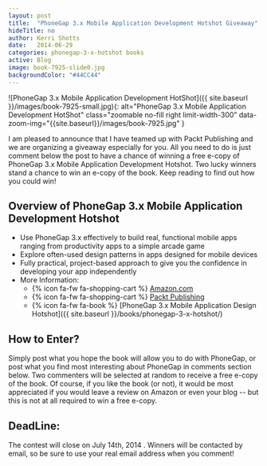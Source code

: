 ```yaml
---
layout: post
title:  "PhoneGap 3.x Mobile Application Development Hotshot Giveaway"
hideTitle: no
author: Kerri Shotts
date:   2014-06-29
categories: phonegap-3-x-hotshot books
active: Blog
image: book-7925-slide0.jpg
backgroundColor: "#44CC44"
---
```



![PhoneGap 3.x Mobile Application Development HotShot]({{ site.baseurl }}/images/book-7925-small.jpg){: alt="PhoneGap 3.x Mobile Application Development HotShot" class="zoomable no-fill right limit-width-300" data-zoom-img="{{site.baseurl}}/images/book-7925.jpg" }

I am pleased to announce that I have teamed up with Packt Publishing and we are organizing a giveaway especially for you. All you need to do is just comment below the post to have a chance of winning a free e-copy of PhoneGap 3.x Mobile Application Development Hotshot. Two lucky winners stand a chance to win an e-copy of the book. Keep reading to find out how you could win!

<more></more>

## Overview of PhoneGap 3.x Mobile Application Development Hotshot

* Use PhoneGap 3.x effectively to build real, functional mobile apps ranging from productivity apps to a simple arcade game
* Explore often-used design patterns in apps designed for mobile devices
* Fully practical, project-based approach to give you the confidence in developing your app independently
* More Information:
    * {% icon fa-fw fa-shopping-cart %} [Amazon.com](http://www.amazon.com/PhoneGap-Mobile-Application-Development-Hotshot-ebook/dp/B00KLAJ5Z0/)
    * {% icon fa-fw fa-shopping-cart %} [Packt Publishing](http://www.packtpub.com/phonegap-3-x-mobile-application-development-hotshot/book)
    * {% icon fa-fw fa-book %} [PhoneGap 3.x Mobile Application Design Hotshot]({{ site.baseurl }}/books/phonegap-3-x-hotshot/)


## How to Enter?

Simply post what you hope the book will allow you to do with PhoneGap, or post what you find most interesting about PhoneGap in comments section below. Two commenters will be selected at random to receive a free e-copy of the book. Of course, if you like the book (or not), it would be most appreciated if you would leave a review on Amazon or even your blog -- but this is not at all required to win a free e-copy.

## DeadLine:

The contest will close on July 14th, 2014 . Winners will be contacted by email, so be sure to use your real email address when you comment!



